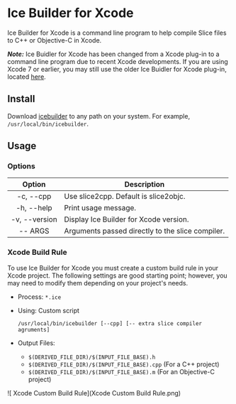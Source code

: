 # Ice Builder for Xcode

Ice Builder for Xcode is a command line program to help compile Slice files to C++ or Objective-C in Xcode.

___Note:___ Ice Buidler for Xcode has been changed from a Xcode plug-in to a command line program due to recent
Xcode developments. If you are using Xcode 7 or earlier, you may still use the older Ice Buidler for Xcode plug-in,
located [here](https://github.com/zeroc-ice/ice-builder-xcode/tree/xcode-plugin).

## Install

Download [icebuilder](icebulider) to any path on your system. For example, `/usr/local/bin/icebuilder`.

## Usage

### Options

| Option        | Description                                     |
| :-----------: | ----------------------------------------------- |
| -c, --cpp     | Use slice2cpp. Default is slice2objc.           |
| -h, --help    | Print usage message.                            |
| -v, --version | Display Ice Builder for Xcode version.          |
| -- ARGS       | Arguments passed directly to the slice compiler.|


### Xcode Build Rule

To use Ice Builder for Xcode you must create a custom build rule in your Xcode project. The following settings are
good starting point; however, you may need to modify them depending on your project's needs.

* Process: `*.ice`

* Using: Custom script

    ```
    /usr/local/bin/icebuilder [--cpp] [-- extra slice compiler agruments]
    ```

* Output Files:
    * `$(DERIVED_FILE_DIR)/$(INPUT_FILE_BASE).h`
    * `$(DERIVED_FILE_DIR)/$(INPUT_FILE_BASE).cpp` (For a C++ project)
    * `$(DERIVED_FILE_DIR)/$(INPUT_FILE_BASE).m` (For an Objective-C project)

![ Xcode Custom Build Rule](Xcode Custom Build Rule.png)
